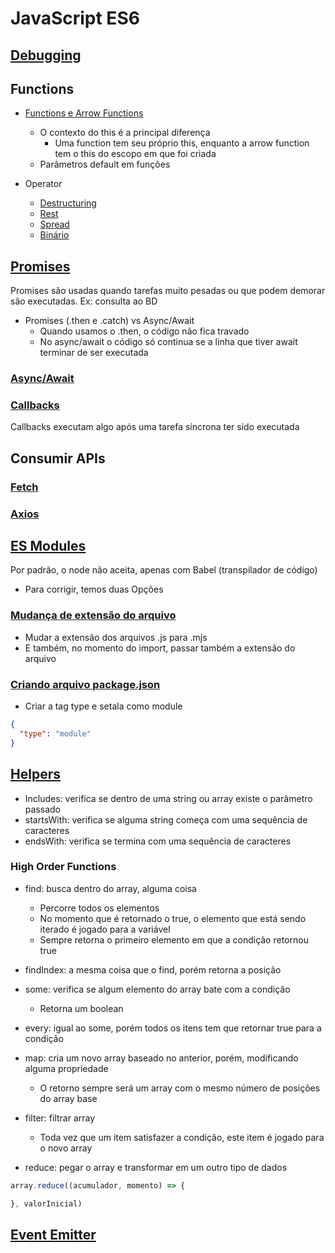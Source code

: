 # JavaScript ES6

## [Debugging](15-console.js)

## Functions
- [Functions e Arrow Functions](01-functions.js)
  - O contexto do this é a principal diferença
    - Uma function tem seu próprio this, enquanto a arrow function tem o this do escopo em que foi criada
  - Parâmetros default em funções

- Operator
  - [Destructuring](02-Destructuring.js)
  - [Rest](03-rest.js)
  - [Spread](04-spread.js)
  - [Binário](10-binario.js)

## [Promises](05-promises.js)
Promises são usadas quando tarefas muito pesadas ou que podem demorar são executadas. Ex: consulta ao BD

- Promises (.then e .catch) vs Async/Await
  - Quando usamos o .then, o código não fica travado
  - No async/await o código só continua se a linha que tiver await terminar de ser executada

### [Async/Await](12-Async-Await.js)


### [Callbacks](11-callback.js)
Callbacks executam algo após uma tarefa síncrona ter sido executada


## Consumir APIs
### [Fetch](14-fetch/fetch.js)

### [Axios]()


## [ES Modules](07-Modules)
Por padrão, o node não aceita, apenas com Babel (transpilador de código)
- Para corrigir, temos duas Opções
### [Mudança de extensão do arquivo](07-Modules/Tipo1)
- Mudar a extensão dos arquivos .js para .mjs
- E também, no momento do import, passar também a extensão do arquivo

### [Criando arquivo package.json](07-Modules/Tipo2)
- Criar a tag type e setala como module
```JSON
{
  "type": "module"
}
```

## [Helpers](08-helpers.js)
- Includes: verifica se dentro de uma string ou array existe o parâmetro passado
- startsWith: verifica se alguma string começa com uma sequência de caracteres
- endsWith: verifica se termina com uma sequência de caracteres

### High Order Functions
- find: busca dentro do array, alguma coisa
  - Percorre todos os elementos
  - No momento que é retornado o true, o elemento que está sendo iterado é jogado para a variável
  - Sempre retorna o primeiro elemento em que a condição retornou true

- findIndex: a mesma coisa que o find, porém retorna a posição

- some: verifica se algum elemento do array bate com a condição
  - Retorna um boolean

- every: igual ao some, porém todos os itens tem que retornar true para a condição

- map: cria um novo array baseado no anterior, porém, modificando alguma propriedade
  - O retorno sempre será um array com o mesmo número de posições do array base

- filter: filtrar array
  - Toda vez que um item satisfazer a condição, este item é jogado para o novo array

- reduce: pegar o array e transformar em um outro tipo de dados
```js
array.reduce((acumulador, momento) => {

}, valorInicial)
```

## [Event Emitter](13-EventEmitter.js)